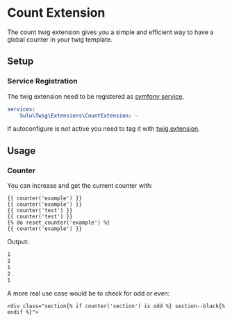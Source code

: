 # Count Extension

The count twig extension gives you a simple and efficient way to have a global counter in your twig template.

## Setup

### Service Registration

The twig extension need to be registered as [symfony service](http://symfony.com/doc/current/service_container.html).

```yml
services:
    Sulu\Twig\Extensions\CountExtension: ~
```

If autoconfigure is not active you need to tag it with [twig.extension](https://symfony.com/doc/current/service_container.html#the-autoconfigure-option).

## Usage

### Counter

You can increase and get the current counter with:

```twig
{{ counter('example') }}
{{ counter('example') }}
{{ counter('test') }}
{{ counter('test') }}
{% do reset_counter('example') %}
{{ counter('example') }}
```

Output:

```html
1
2
1
2
1
```

A more real use case would be to check for odd or even:

```twig
<div class="section{% if counter('section') is odd %} section--black{% endif %}">
```
